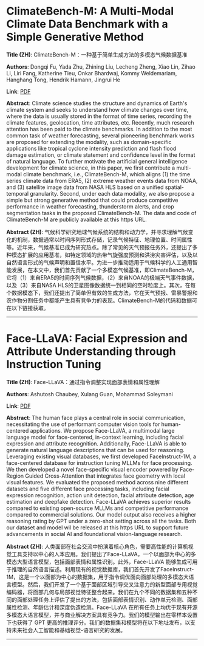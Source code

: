 # ClimateBench-M: A Multi-Modal Climate Data Benchmark with a Simple Generative Method 

**Title (ZH)**: ClimateBench-M：一种基于简单生成方法的多模态气候数据基准 

**Authors**: Dongqi Fu, Yada Zhu, Zhining Liu, Lecheng Zheng, Xiao Lin, Zihao Li, Liri Fang, Katherine Tieu, Onkar Bhardwaj, Kommy Weldemariam, Hanghang Tong, Hendrik Hamann, Jingrui He  

**Link**: [PDF](https://arxiv.org/pdf/2504.07394)  

**Abstract**: Climate science studies the structure and dynamics of Earth's climate system and seeks to understand how climate changes over time, where the data is usually stored in the format of time series, recording the climate features, geolocation, time attributes, etc. Recently, much research attention has been paid to the climate benchmarks. In addition to the most common task of weather forecasting, several pioneering benchmark works are proposed for extending the modality, such as domain-specific applications like tropical cyclone intensity prediction and flash flood damage estimation, or climate statement and confidence level in the format of natural language. To further motivate the artificial general intelligence development for climate science, in this paper, we first contribute a multi-modal climate benchmark, i.e., ClimateBench-M, which aligns (1) the time series climate data from ERA5, (2) extreme weather events data from NOAA, and (3) satellite image data from NASA HLS based on a unified spatial-temporal granularity. Second, under each data modality, we also propose a simple but strong generative method that could produce competitive performance in weather forecasting, thunderstorm alerts, and crop segmentation tasks in the proposed ClimateBench-M. The data and code of ClimateBench-M are publicly available at this https URL. 

**Abstract (ZH)**: 气候科学研究地球气候系统的结构和动力学，并寻求理解气候变化的机制，数据通常以时间序列形式存储，记录气候特征、地理位置、时间属性等。近年来，气候基准已成为研究热点。除了常见的天气预报任务外，还提出了多种模态扩展的应用基准，如特定领域的热带气旋强度预测和洪涝灾害评估，以及以自然语言形式的气候声明和置信水平。为进一步推动适用于气候科学的人工通用智能发展，在本文中，我们首先贡献了一个多模态气候基准，即ClimateBench-M，它将（1）来自ERA5的时间序列气候数据，（2）来自NOAA的极端天气事件数据，以及（3）来自NASA HLS的卫星图像数据统一到相同的空时粒度上。其次，在每个数据模态下，我们还提出了简单但有效的生成方法，它在天气预报、雷暴警报和农作物分割任务中都能产生具有竞争力的表现。ClimateBench-M的代码和数据可在以下链接获取。 

---
# Face-LLaVA: Facial Expression and Attribute Understanding through Instruction Tuning 

**Title (ZH)**: Face-LLaVA：通过指令调整实现面部表情和属性理解 

**Authors**: Ashutosh Chaubey, Xulang Guan, Mohammad Soleymani  

**Link**: [PDF](https://arxiv.org/pdf/2504.07198)  

**Abstract**: The human face plays a central role in social communication, necessitating the use of performant computer vision tools for human-centered applications. We propose Face-LLaVA, a multimodal large language model for face-centered, in-context learning, including facial expression and attribute recognition. Additionally, Face-LLaVA is able to generate natural language descriptions that can be used for reasoning. Leveraging existing visual databases, we first developed FaceInstruct-1M, a face-centered database for instruction tuning MLLMs for face processing. We then developed a novel face-specific visual encoder powered by Face-Region Guided Cross-Attention that integrates face geometry with local visual features. We evaluated the proposed method across nine different datasets and five different face processing tasks, including facial expression recognition, action unit detection, facial attribute detection, age estimation and deepfake detection. Face-LLaVA achieves superior results compared to existing open-source MLLMs and competitive performance compared to commercial solutions. Our model output also receives a higher reasoning rating by GPT under a zero-shot setting across all the tasks. Both our dataset and model wil be released at this https URL to support future advancements in social AI and foundational vision-language research. 

**Abstract (ZH)**: 人类面部在社会交流中扮演着核心角色，需要高性能的计算机视觉工具支持以中心的人本应用。我们提出了Face-LLaVA，一个以面部为中心的多模态大型语言模型，包括面部表情和属性识别。此外，Face-LLaVA 能够生成可用于推理的自然语言描述。利用现有的视觉数据库，我们首先开发了FaceInstruct-1M，这是一个以面部为中心的数据集，用于指令调优面向面部处理的多模态大语言模型。然后，我们开发了一个基于面部区域引导交叉注意力的新型面部专用视觉编码器，将面部几何与局部视觉特征整合起来。我们在九个不同的数据集和五种不同的面部处理任务上评估了提出的方法，包括面部表情识别、动作单元检测、面部属性检测、年龄估计和深度伪造检测。Face-LLaVA 在所有任务上均优于现有开源多模态大语言模型，并与商业解决方案具有竞争力。我们的模型输出在零样本设置下也获得了 GPT 更高的推理评分。我们的数据集和模型将在以下地址发布，以支持未来社会人工智能和基础视觉-语言研究的发展。 

---
